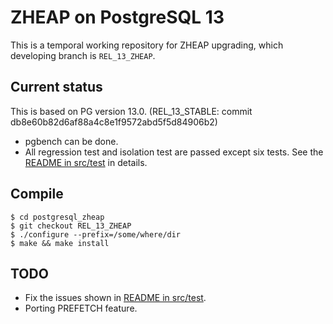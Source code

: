 # ZHEAP on PostgreSQL 13

This is a temporal working repository for ZHEAP upgrading, which developing branch is `REL_13_ZHEAP`.

## Current status

This is based on PG version 13.0.  (REL_13_STABLE: commit db8e60b82d6af88a4c8e1f9572abd5f5d84906b2)

+ pgbench can be done.
+ All regression test and isolation test are passed except six tests. See the [README in src/test](src/test/README.md) in details.

## Compile

```
$ cd postgresql_zheap
$ git checkout REL_13_ZHEAP
$ ./configure --prefix=/some/where/dir
$ make && make install
```

## TODO

 + Fix the issues shown in [README in src/test](src/test/README.md).
 + Porting PREFETCH feature.
